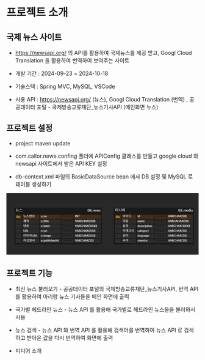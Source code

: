 # 프로젝트 소개

## 국제 뉴스 사이트

- https://newsapi.org/ 의 API를 활용하여 국제뉴스를 제공 받고, Googl Cloud Translation 을 활용하여 번역하여 보여주는 사이트

- 개발 기간 : 2024-09-23 ~ 2024-10-18

- 기술스택 : Spring MVC, MySQL, VSCode

- 사용 API : https://newsapi.org/ (뉴스), Googl Cloud Translation (번역) , 공공데이터 포털 - 국제방송교류재단_뉴스기사API (메인화면 뉴스)

## 프로젝트 설정

- project maven update

- com.callor.news.confing 폴더에 APIConfig 클래스를 만들고 google cloud 와 newsapi 사이트에서 받은 API KEY 설정

- db-context.xml 파일의 BasicDataSource bean 에서 DB 설정 및 MySQL 로 테이블 생성하기

![alt text](image.png)

## 프로젝트 기능

- 최신 뉴스 불러오기 - 공공데이터 포털의 국제방송교류재단_뉴스기사API, 번역 API 를 활용하여 아리랑 뉴스 기사들을 메인 화면에 출력

- 국가별 헤드라인 뉴스 - 뉴스 API 를 활용해 국가별로 헤드라인 뉴스들을 불러와서 사용

- 뉴스 검색 - 뉴스 API 와 번역 API 를 활용해 검색어를 번역하여 뉴스 API 로 검색하고 받아온 값을 다시 번역하여 화면에 출력 

- 미디어 소개
